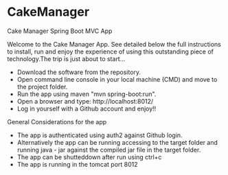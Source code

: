 # CakeManager
Cake Manager Spring Boot MVC App

Welcome to the Cake Manager App. See detailed below the full instructions to install, run and enjoy the experience of using this outstanding piece of technology.The trip is just about to start...

- Download the software from the repository.
- Open command line console in your local machine (CMD) and move to the project folder.
- Run the app using maven "mvn spring-boot:run".
- Open a browser and type: http://localhost:8012/
- Log in yourself with a Github account and enjoy!!

General Considerations for the app
- The app is authenticated using auth2 against Github login.
- Alternatively the app can be running accessing to the target folder and running java - jar against the compiled jar file in the target folder.
- The app can be shutteddown after run using ctrl+c
- The app is running in the tomcat port 8012

